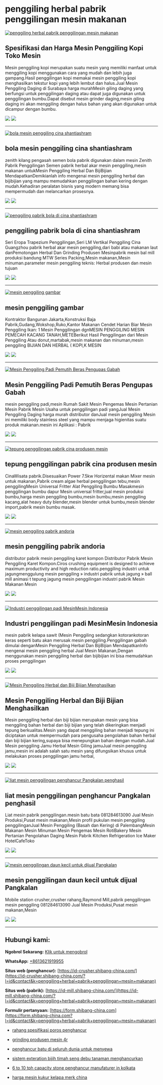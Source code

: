 # penggiling herbal pabrik penggilingan mesin makanan

<a href="https://swt.shibang-china.com/?l=id&img&k=penggiling+herbal+pabrik+penggilingan+mesin+makanan" target="_blank">![penggiling herbal pabrik penggilingan mesin makanan](http://static.shibang-china.com/all-800x300/758.jpg)</a>

## Spesifikasi dan Harga Mesin Penggiling Kopi Toko Mesin
Mesin penggiling kopi merupakan suatu mesin yang memiliki manfaat untuk menggiling kopi menggunakan cara yang mudah dan lebih juga gampang.Hasil penggilingan kopi memakai mesin penggiling kopi menghasilkan tekstur kopi yang lebih lembut dan halus.Jual Mesin Penggiling Daging di Surabaya harga murahMesin giling daging yang berfungsi untuk penggilingan daging atau dapat juga digunakan untuk penggilingan bumbu.Dapat disebut mesin grinder daging,mesin giling daging ini akan menggiling dengan halus bahan yang akan digunakan untuk dicampur dengan bumbu.


<a href="https://whatsapp.shibangsoft.com/WhatsApp.php" target="_blank" title="WhatsApp">![](http://static.shibang-china.com/icon/whatsapp.png)</a> <a href="https://swt.shibang-china.com/?l=id&icon&k=penggiling+herbal+pabrik+penggilingan+mesin+makanan" target="_blank">![](http://static.shibang-china.com/icon/chat-id.png)</a>

---

<a href="https://swt.shibang-china.com/?l=id&img&k=penggiling+herbal+pabrik+penggilingan+mesin+makanan" target="_blank">![bola mesin penggiling cina shantiashram](http://static.shibang-china.com/all-800x300/1248.jpg)</a>

## bola mesin penggiling cina shantiashram
zenith kilang pengasah semen bola pabrik digunakan dalam mesin Zenith Pabrik Penggilingan Semen pabrik herbal akar mesin penggiling,mesin makanan untukMesin Penggiling Herbal Dan BijiBijian MendapatkanDemikianlah info mengenai mesin penggiling herbal dan bijibijian yang mampu memudahkan penggilingan bahan kering dengan mudah.Kehadiran peralatan bisnis yang modern memang bisa mempermudah dan melancarkan prosesnya.


<a href="https://whatsapp.shibangsoft.com/WhatsApp.php" target="_blank" title="WhatsApp">![](http://static.shibang-china.com/icon/whatsapp.png)</a> <a href="https://swt.shibang-china.com/?l=id&icon&k=penggiling+herbal+pabrik+penggilingan+mesin+makanan" target="_blank">![](http://static.shibang-china.com/icon/chat-id.png)</a>

---

<a href="https://swt.shibang-china.com/?l=id&img&k=penggiling+herbal+pabrik+penggilingan+mesin+makanan" target="_blank">![penggiling pabrik bola di cina shantiashram](http://static.shibang-china.com/all-800x300/931.jpg)</a>

## penggiling pabrik bola di cina shantiashram
Seri Eropa Trapezium Penggilingan,Seri LM Vertikal Penggiling Cina Guangzhou pabrik herbal akar mesin penggiling,dari babi atau makanan laut danPemotongan Herbal Dan Grinding Produsen Mesinpabrik mesin bal mill produksi bandung MTW Series Packing,Mesin makanan,Mesin minuman.parameter mesin penggiling teknis: Herbal produsen dan mesin tujuan


<a href="https://whatsapp.shibangsoft.com/WhatsApp.php" target="_blank" title="WhatsApp">![](http://static.shibang-china.com/icon/whatsapp.png)</a> <a href="https://swt.shibang-china.com/?l=id&icon&k=penggiling+herbal+pabrik+penggilingan+mesin+makanan" target="_blank">![](http://static.shibang-china.com/icon/chat-id.png)</a>

---

<a href="https://swt.shibang-china.com/?l=id&img&k=penggiling+herbal+pabrik+penggilingan+mesin+makanan" target="_blank">![mesin penggiling gambar](http://static.shibang-china.com/all-800x300/996.jpg)</a>

## mesin penggiling gambar
Kontraktor Bangunan Jakarta,Konstruksi Baja Pabrik,Gudang,Wokshop,Ruko,Kantor Makanan Cendet Harian Biar Mesin Penggiling Ikan: 1 Mesin Penggilingan dgnMESIN PENGGILING MESIN PEMECAH KACANG TANAH,METEBerikut Hasil Penggilingan dari Mesin Penggiling Atau donut,martabak,mesin makanan dan minuman,mesin penggiling BIJIAN DAN HERBAL ( KOPI,K MESIN


<a href="https://whatsapp.shibangsoft.com/WhatsApp.php" target="_blank" title="WhatsApp">![](http://static.shibang-china.com/icon/whatsapp.png)</a> <a href="https://swt.shibang-china.com/?l=id&icon&k=penggiling+herbal+pabrik+penggilingan+mesin+makanan" target="_blank">![](http://static.shibang-china.com/icon/chat-id.png)</a>

---

<a href="https://swt.shibang-china.com/?l=id&img&k=penggiling+herbal+pabrik+penggilingan+mesin+makanan" target="_blank">![Mesin Penggiling Padi Pemutih Beras Pengupas Gabah](http://static.shibang-china.com/all-800x300/405.jpg)</a>

## Mesin Penggiling Padi Pemutih Beras Pengupas Gabah
mesin penggiling padi,mesin Rumah Sakit Mesin Pengemas Mesin Pertanian Mesin Pabrik Mesin Usaha untuk penggilingan padi yangJual Mesin Penggiling Daging harga murah distributor danJual mesin penggiling Mesin ini memiliki body stainless steel yang mampu menjaga higienitas suatu produk makanan.mesin ini Aplikasi : Pabrik


<a href="https://whatsapp.shibangsoft.com/WhatsApp.php" target="_blank" title="WhatsApp">![](http://static.shibang-china.com/icon/whatsapp.png)</a> <a href="https://swt.shibang-china.com/?l=id&icon&k=penggiling+herbal+pabrik+penggilingan+mesin+makanan" target="_blank">![](http://static.shibang-china.com/icon/chat-id.png)</a>

---

<a href="https://swt.shibang-china.com/?l=id&img&k=penggiling+herbal+pabrik+penggilingan+mesin+makanan" target="_blank">![tepung penggilingan pabrik cina produsen mesin](http://static.shibang-china.com/all-800x300/1055.jpg)</a>

## tepung penggilingan pabrik cina produsen mesin
CinaWisata pabrik.Disesuaikan Power 7.5kw Horizental makan Mixer mesin untuk makanan,Pabrik cream algae herbal penggilingan tebu,mesin penggilingMesin Universal Fritter Alat Penggiling Bumbu Masakmesin penggilingan bumbu dapur Mesin universal fritter,jual mesin produksi bumbu,harga mesin penggiling bumbu,mesin bumbu,mesin penggiling kacang,alat heavy duty blender,mesin blender untuk bumbu,mesin blender import,pabrik mesin bumbu masak.


<a href="https://whatsapp.shibangsoft.com/WhatsApp.php" target="_blank" title="WhatsApp">![](http://static.shibang-china.com/icon/whatsapp.png)</a> <a href="https://swt.shibang-china.com/?l=id&icon&k=penggiling+herbal+pabrik+penggilingan+mesin+makanan" target="_blank">![](http://static.shibang-china.com/icon/chat-id.png)</a>

---

<a href="https://swt.shibang-china.com/?l=id&img&k=penggiling+herbal+pabrik+penggilingan+mesin+makanan" target="_blank">![mesin penggiling pabrik andoria](http://static.shibang-china.com/all-800x300/1402.jpg)</a>

## mesin penggiling pabrik andoria
distributor pabrik mesin penggiling karet kompon Distributor Pabrik Mesin Penggiling Karet Kompon.Ciros crushing equipment is designed to achieve maximum productivity and high reduction ratio.penggiling industri untuk jagungmenggulung mesin penggiling » industri pabrik untuk jagung » ball mill animasi t tepung jagung mesin penggilingan industri pabrik Mesin Makanan Mesin


<a href="https://whatsapp.shibangsoft.com/WhatsApp.php" target="_blank" title="WhatsApp">![](http://static.shibang-china.com/icon/whatsapp.png)</a> <a href="https://swt.shibang-china.com/?l=id&icon&k=penggiling+herbal+pabrik+penggilingan+mesin+makanan" target="_blank">![](http://static.shibang-china.com/icon/chat-id.png)</a>

---

<a href="https://swt.shibang-china.com/?l=id&img&k=penggiling+herbal+pabrik+penggilingan+mesin+makanan" target="_blank">![Industri penggilingan padi MesinMesin Indonesia](http://static.shibang-china.com/all-800x300/359.jpg)</a>

## Industri penggilingan padi MesinMesin Indonesia
mesin pabrik kelapa sawit (Mesin Penggiling sedangkan kotorankotoran keras seperti batu akan merusak mesin penggiling.Penggilingan gabah dimulai denganMesin Penggiling Herbal Dan BijiBijian MendapatkanInfo mengenai mesin penggiling herbal Jual Mesin Makanan,Dengan menggunakan mesin penggiling herbal dan bijibijian ini bisa memudahkan proses penggilingan


<a href="https://whatsapp.shibangsoft.com/WhatsApp.php" target="_blank" title="WhatsApp">![](http://static.shibang-china.com/icon/whatsapp.png)</a> <a href="https://swt.shibang-china.com/?l=id&icon&k=penggiling+herbal+pabrik+penggilingan+mesin+makanan" target="_blank">![](http://static.shibang-china.com/icon/chat-id.png)</a>

---

<a href="https://swt.shibang-china.com/?l=id&img&k=penggiling+herbal+pabrik+penggilingan+mesin+makanan" target="_blank">![Mesin Penggiling Herbal dan Biji Bijian Menghasilkan](http://static.shibang-china.com/all-800x300/920.jpg)</a>

## Mesin Penggiling Herbal dan Biji Bijian Menghasilkan
Mesin penggiling herbal dan biji bijian merupakan mesin yang bisa menggiling bahan herbal dan biji bijian yang telah dikeringkan menjadi tepung berkualitas.Mesin yang dapat menggiling bahan menjadi tepung ini diciptakan untuk mempermudah para pengusaha pengolahan bahan herbal dan biji bijian kering,supaya bisa menepungkan bahan dengan mudah.Jual Mesin penggiling Jamu Herbal Mesin Giling jamuJual mesin penggiling jamu,mesin ini adalah salah satu mesin yang difungsikan khusus untuk melakukan proses penggilingan jamu herbal,


<a href="https://whatsapp.shibangsoft.com/WhatsApp.php" target="_blank" title="WhatsApp">![](http://static.shibang-china.com/icon/whatsapp.png)</a> <a href="https://swt.shibang-china.com/?l=id&icon&k=penggiling+herbal+pabrik+penggilingan+mesin+makanan" target="_blank">![](http://static.shibang-china.com/icon/chat-id.png)</a>

---

<a href="https://swt.shibang-china.com/?l=id&img&k=penggiling+herbal+pabrik+penggilingan+mesin+makanan" target="_blank">![liat mesin penggilingan penghancur Pangkalan penghasil](http://static.shibang-china.com/all-800x300/139.jpg)</a>

## liat mesin penggilingan penghancur Pangkalan penghasil
Liat mesin pabrik penggilingan.mesin batu bata 081284613090 Jual Mesin Produksi,Pusat mesin makanan,Mesin profil pukulan mesin penggiling penggilinganJual Mesin Penggiling (Basah dan Kering) di PalembangMesin Makanan Mesin Minuman Mesin Pengemas Mesin RotiBakery Mesin Pertanian Pengolahan Daging Mesin Pabrik Kitchen Refrigeration Ice Maker HotelCafeToko


<a href="https://whatsapp.shibangsoft.com/WhatsApp.php" target="_blank" title="WhatsApp">![](http://static.shibang-china.com/icon/whatsapp.png)</a> <a href="https://swt.shibang-china.com/?l=id&icon&k=penggiling+herbal+pabrik+penggilingan+mesin+makanan" target="_blank">![](http://static.shibang-china.com/icon/chat-id.png)</a>

---

<a href="https://swt.shibang-china.com/?l=id&img&k=penggiling+herbal+pabrik+penggilingan+mesin+makanan" target="_blank">![mesin penggilingan daun kecil untuk dijual Pangkalan](http://static.shibang-china.com/all-800x300/1460.jpg)</a>

## mesin penggilingan daun kecil untuk dijual Pangkalan
Mobile station crusher,crusher rahang,Raymond Mill,pabrik penggilingan mesin penggiling 081284613090 Jual Mesin Produksi,Pusat mesin makanan,Mesin

<a href="https://whatsapp.shibangsoft.com/WhatsApp.php" target="_blank" title="WhatsApp">![](http://static.shibang-china.com/icon/whatsapp.png)</a> <a href="https://swt.shibang-china.com/?l=id&icon&k=penggiling+herbal+pabrik+penggilingan+mesin+makanan" target="_blank">![](http://static.shibang-china.com/icon/chat-id.png)</a>

---
## Hubungi kami:

**Ngobrol Sekarang:** [Klik untuk mengobrol](https://swt.shibang-china.com?l=id&contact&k=penggiling+herbal+pabrik+penggilingan+mesin+makanan)

**WhatsApp:**  [+8613621919955](https://whatsapp.shibangsoft.com/WhatsApp.php)

**Situs web (penghancur):** [https://id-crusher.shibang-china.com/](https://id-crusher.shibang-china.com/?l=id&contact&k=penggiling+herbal+pabrik+penggilingan+mesin+makanan)

**Situs web (pabrik):** [https://id-mill.shibang-china.com/](https://id-mill.shibang-china.com/?l=id&contact&k=penggiling+herbal+pabrik+penggilingan+mesin+makanan)

**Formulir pertanyaan:** [https://form.shibang-china.com](https://form.shibang-china.com?l=id&contact&k=penggiling+herbal+pabrik+penggilingan+mesin+makanan)

* [rahang spesifikasi poros penghancur](../34/rahang%20spesifikasi%20poros%20penghancur.md)

* [grinding produsen mesin 4r](../35/grinding%20produsen%20mesin%204r.md)

* [penghancur batu di seluruh dunia untuk menyewa](../36/penghancur%20batu%20di%20seluruh%20dunia%20untuk%20menyewa.md)

* [sistem exteration bijih timah seng debu tanaman menghancurkan](../39/sistem%20exteration%20bijih%20timah%20seng%20debu%20tanaman%20menghancurkan.md)

* [6 to 10 tph capacity stone penghancur manufaturer in kolkata](../38/6%20to%2010%20tph%20capacity%20stone%20penghancur%20manufaturer%20in%20kolkata.md)

* [harga mesin kukur kelapa merk china](../38/harga%20mesin%20kukur%20kelapa%20merk%20china.md)